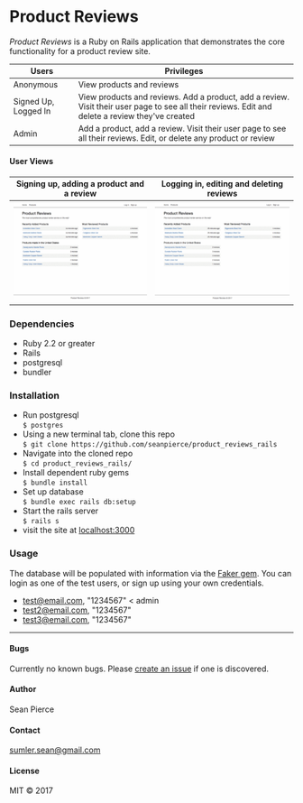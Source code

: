 # Product Reviews

_Product Reviews_ is a Ruby on Rails application that demonstrates the core functionality for a product review site.

| Users | Privileges |
| ------ |------|
| Anonymous | View products and reviews |
| Signed Up, Logged In | View products and reviews. Add a product, add a review. Visit their user page to see all their reviews. Edit and delete a review they've created |
| Admin | Add a product, add a review. Visit their user page to see all their reviews. Edit, or delete any product or review |

#### User Views
| Signing up, adding a product and a review | Logging in, editing and deleting reviews |
| ------ |------|
| ![](user_views/41UQnWWYE7.gif) | ![](user_views/c919H4QG4w.gif) |


### Dependencies
* Ruby 2.2 or greater
* Rails
* postgresql
* bundler

### Installation
* Run postgresql  
`$ postgres`
* Using a new terminal tab, clone this repo  
`$ git clone https://github.com/seanpierce/product_reviews_rails`
* Navigate into the cloned repo  
`$ cd product_reviews_rails/`
* Install dependent ruby gems  
`$ bundle install`
* Set up database  
`$ bundle exec rails db:setup`
* Start the rails server  
`$ rails s`
* visit the site at <a href="http://localhost:3000">localhost:3000</a>

### Usage
The database will be populated with information via the <a href="https://github.com/stympy/faker">Faker gem</a>. You can login as one of the test users, or sign up using your own credentials.
* test@email.com, "1234567" < admin
* test2@email.com, "1234567"
* test3@email.com, "1234567"

-----

#### Bugs
Currently no known bugs. Please <a href="https://github.com/seanpierce/product_reviews_rails/issues/new">create an issue</a> if one is discovered.
#### Author
Sean Pierce
#### Contact
sumler.sean@gmail.com
#### License
MIT &copy; 2017
